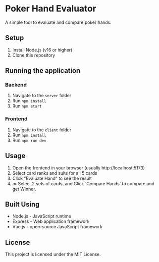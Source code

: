 # Poker Hand Evaluator

A simple tool to evaluate and compare poker hands.

## Setup

1. Install Node.js (v16 or higher)
2. Clone this repository

## Running the application

### Backend
1. Navigate to the `server` folder
2. Run `npm install`
3. Run `npm start`

### Frontend
1. Navigate to the `client` folder
2. Run `npm install`
3. Run `npm run dev`

## Usage
1. Open the frontend in your browser (usually http://localhost:5173)
2. Select card ranks and suits for all 5 cards
3. Click "Evaluate Hand" to see the result
4. or Select 2 sets of cards, and Click 'Compare Hands' to compare and get  Winner.

## Built Using
* Node.js - JavaScript runtime
* Express - Web application framework
* Vue.js - open-source JavaScript framework

## License
This project is licensed under the MIT License.
